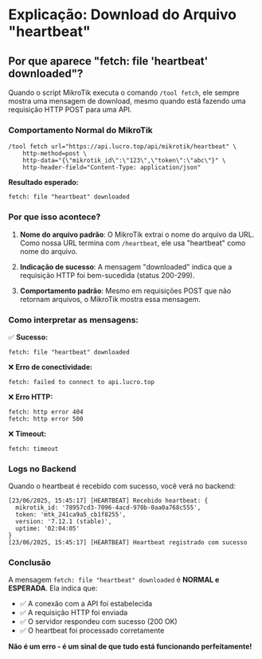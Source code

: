 # Explicação: Download do Arquivo "heartbeat"

## Por que aparece "fetch: file 'heartbeat' downloaded"?

Quando o script MikroTik executa o comando `/tool fetch`, ele sempre mostra uma mensagem de download, mesmo quando está fazendo uma requisição HTTP POST para uma API.

### Comportamento Normal do MikroTik

```rsc
/tool fetch url="https://api.lucro.top/api/mikrotik/heartbeat" \
    http-method=post \
    http-data="{\"mikrotik_id\":\"123\",\"token\":\"abc\"}" \
    http-header-field="Content-Type: application/json"
```

**Resultado esperado:**
```
fetch: file "heartbeat" downloaded
```

### Por que isso acontece?

1. **Nome do arquivo padrão**: O MikroTik extrai o nome do arquivo da URL. Como nossa URL termina com `/heartbeat`, ele usa "heartbeat" como nome do arquivo.

2. **Indicação de sucesso**: A mensagem "downloaded" indica que a requisição HTTP foi bem-sucedida (status 200-299).

3. **Comportamento padrão**: Mesmo em requisições POST que não retornam arquivos, o MikroTik mostra essa mensagem.

### Como interpretar as mensagens:

✅ **Sucesso:**
```
fetch: file "heartbeat" downloaded
```

❌ **Erro de conectividade:**
```
fetch: failed to connect to api.lucro.top
```

❌ **Erro HTTP:**
```
fetch: http error 404
fetch: http error 500
```

❌ **Timeout:**
```
fetch: timeout
```

### Logs no Backend

Quando o heartbeat é recebido com sucesso, você verá no backend:

```
[23/06/2025, 15:45:17] [HEARTBEAT] Recebido heartbeat: {
  mikrotik_id: '78957cd3-7096-4acd-970b-0aa0a768c555',
  token: 'mtk_241ca9a5_cb1f8255',
  version: '7.12.1 (stable)',
  uptime: '02:04:05'
}
[23/06/2025, 15:45:17] [HEARTBEAT] Heartbeat registrado com sucesso
```

### Conclusão

A mensagem `fetch: file "heartbeat" downloaded` é **NORMAL e ESPERADA**. Ela indica que:

- ✅ A conexão com a API foi estabelecida
- ✅ A requisição HTTP foi enviada
- ✅ O servidor respondeu com sucesso (200 OK)
- ✅ O heartbeat foi processado corretamente

**Não é um erro - é um sinal de que tudo está funcionando perfeitamente!** 